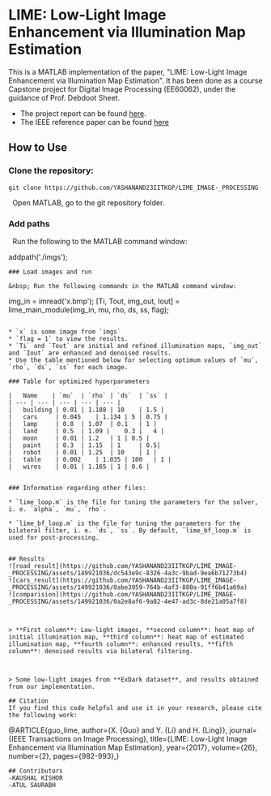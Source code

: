 # LIME: Low-Light Image Enhancement via Illumination Map Estimation

This is a MATLAB implementation of the paper, "LIME: Low-Light Image Enhancement via Illumination Map Estimation". It has been done as a course Capstone project for Digital Image Processing (EE60062), under the guidance of Prof. Debdoot Sheet.

* The project report can be found [here](https://drive.google.com/file/d/1RZk386iDRkE_KJBXhzf-fqDofLo6PBYf/view?usp=drive_link).
* The IEEE reference paper can be found [here](https://ieeexplore.ieee.org/document/7782813)

## How to Use 
### Clone the repository:
```
git clone https://github.com/YASHANAND23IITKGP/LIME_IMAGE-_PROCESSING
```

&nbsp; Open MATLAB, go to the git repository folder.

### Add paths
&nbsp; Run the following to the MATLAB command window:

addpath('./imgs');
```
### Load images and run

&nbsp; Run the following commands in the MATLAB command window:
```
img_in = imread('x.bmp'); 
[Ti, Tout, img_out, Iout] = lime_main_module(img_in, mu, rho, ds, ss, flag); 
```

* `x` is some image from `imgs`
* `flag = 1` to view the results. 
* `Ti` and `Tout` are initial and refined illumination maps, `img_out` and `Iout` are enhanced and denoised results.
* Use the table mentioned below for selecting optimum values of `mu`, `rho`, `ds`, `ss` for each image.

### Table for optimized hyperparameters

|	Name	| `mu`	| `rho`	| `ds`	| `ss` | 
| --- | --- | --- | --- | --- |
|	building | 0.01	| 1.188	| 10	| 1.5 |
|	cars	 | 0.045	| 1.134	| 5	| 0.75 |
|	lamp	 | 0.8	| 1.07	| 0.1	| 1 |
|	land	 | 0.5	| 1.09 |	0.3 |	4 |
|	moon	 | 0.01	| 1.2	| 1	| 0.5 |
|	paint	 | 0.3	| 1.15	| 1 	| 0.5|
|	robot	 | 0.01	| 1.25	| 10	| 1 |
|	table	 | 0.002	| 1.035	| 100	| 1 |
|	wires	 | 0.01	| 1.165	| 1	| 0.6 |


### Information regarding other files: 

* `lime_loop.m` is the file for tuning the parameters for the solver, i. e. `alpha`, `mu`, `rho`.

* `lime_bf_loop.m` is the file for tuning the parameters for the bilateral filter, i. e. `ds`, `ss`. By default, `lime_bf_loop.m` is used for post-processing.


## Results
![road_result](https://github.com/YASHANAND23IITKGP/LIME_IMAGE-_PROCESSING/assets/149921036/dc543e9c-8326-4a3c-9bad-9ea6b71273b4)
![cars_result](https://github.com/YASHANAND23IITKGP/LIME_IMAGE-_PROCESSING/assets/149921036/0abe3959-764b-4af3-880a-91ff6b41a69a)
![comparision](https://github.com/YASHANAND23IITKGP/LIME_IMAGE-_PROCESSING/assets/149921036/0a2e8af6-9a82-4e47-ad3c-8de21a05a7f8)



> **First column**: Low-light images, **second column**: heat map of initial illumination map, **third column**: heat map of estimated illumination map, **fourth column**: enhanced results, **fifth column**: denoised results via bilateral filtering. 



> Some low-light images from **ExDark dataset**, and results obtained from our implementation.

## Citation
If you find this code helpful and use it in your research, please cite the following work:
```
@ARTICLE{guo_lime,
  author={X. {Guo} and Y. {Li} and H. {Ling}},
  journal={IEEE Transactions on Image Processing}, 
  title={LIME: Low-Light Image Enhancement via Illumination Map Estimation}, 
  year={2017},
  volume={26},
  number={2},
  pages={982-993},}
```
## Contributors
-KAUSHAL KISHOR
-ATUL SAURABH
